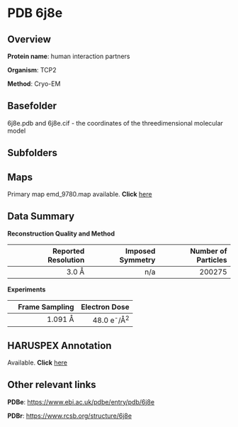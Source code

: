 # PDB 6j8e

## Overview

**Protein name**: human interaction partners

**Organism**: TCP2

**Method**: Cryo-EM



## Basefolder

6j8e.pdb and 6j8e.cif - the coordinates of the threedimensional molecular model

## Subfolders









## Maps

Primary map emd_9780.map available. **Click** [here](http://ftp.wwpdb.org/pub/emdb/structures/EMD-9780/map/) 

## Data Summary
**Reconstruction Quality and Method**

|   | Reported Resolution | Imposed Symmetry | Number of Particles |
|---|-------------:|----------------:|--------------:|
|   |3.0 Å|n/a|200275|

**Experiments**

|   | Frame Sampling | Electron Dose |
|---|-------------:|----------------:|
|   |1.091 Å|48.0 e<sup>-</sup>/Å<sup>2</sup>|

## HARUSPEX Annotation

Available. **Click** [here](https://zenodo.org/record/3820225)

## Other relevant links 
**PDBe**:  https://www.ebi.ac.uk/pdbe/entry/pdb/6j8e
 
**PDBr**: https://www.rcsb.org/structure/6j8e 
